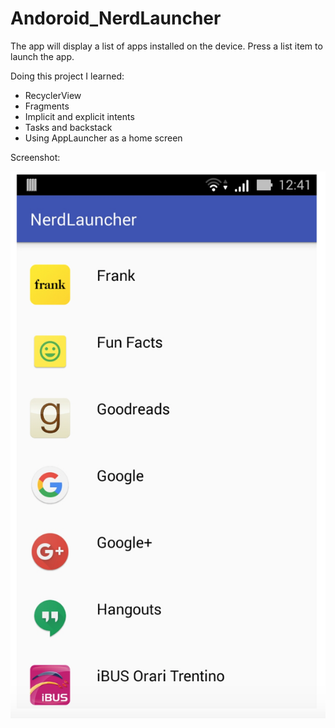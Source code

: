 # Andoroid_NerdLauncher
The app will display a list of apps installed on the device. Press a list item to launch the app.

Doing this project I learned:
- RecyclerView
- Fragments
- Implicit and explicit intents
- Tasks and backstack
- Using AppLauncher as a home screen

Screenshot:

![alt tag](https://github.com/AnastasiaKarpenko/Andoroid_AppLauncher/blob/master/AppLauncher_screenshot.png)


